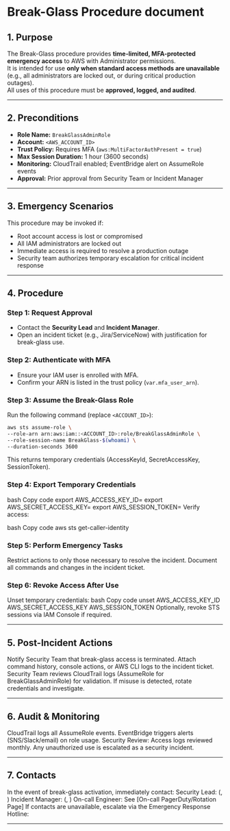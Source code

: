 <!--show path: Synapse_Labs/terraform/modules/security_hardening/docs/break-glass-procedure.md-->

# Break-Glass Procedure document

## 1. Purpose
The Break-Glass procedure provides **time-limited, MFA-protected emergency access** to AWS with Administrator permissions.  
It is intended for use **only when standard access methods are unavailable** (e.g., all administrators are locked out, or during critical production outages).  
All uses of this procedure must be **approved, logged, and audited**.

---

## 2. Preconditions
- **Role Name:** `BreakGlassAdminRole`  
- **Account:** `<AWS_ACCOUNT_ID>`  
- **Trust Policy:** Requires MFA (`aws:MultiFactorAuthPresent = true`)  
- **Max Session Duration:** 1 hour (3600 seconds)  
- **Monitoring:** CloudTrail enabled; EventBridge alert on AssumeRole events  
- **Approval:** Prior approval from Security Team or Incident Manager  

---

## 3. Emergency Scenarios
This procedure may be invoked if:
- Root account access is lost or compromised
- All IAM administrators are locked out
- Immediate access is required to resolve a production outage
- Security team authorizes temporary escalation for critical incident response

---

## 4. Procedure

### Step 1: Request Approval
- Contact the **Security Lead** and **Incident Manager**.
- Open an incident ticket (e.g., Jira/ServiceNow) with justification for break-glass use.

### Step 2: Authenticate with MFA
- Ensure your IAM user is enrolled with MFA.  
- Confirm your ARN is listed in the trust policy (`var.mfa_user_arn`).  

### Step 3: Assume the Break-Glass Role
Run the following command (replace `<ACCOUNT_ID>`):

```bash
aws sts assume-role \
--role-arn arn:aws:iam::<ACCOUNT_ID>:role/BreakGlassAdminRole \
--role-session-name BreakGlass-$(whoami) \
--duration-seconds 3600
```

This returns temporary credentials (AccessKeyId, SecretAccessKey, SessionToken).

### Step 4: Export Temporary Credentials
bash
Copy code
export AWS_ACCESS_KEY_ID=<AccessKeyId>
export AWS_SECRET_ACCESS_KEY=<SecretAccessKey>
export AWS_SESSION_TOKEN=<SessionToken>
Verify access:

bash
Copy code
aws sts get-caller-identity

### Step 5: Perform Emergency Tasks
Restrict actions to only those necessary to resolve the incident.
Document all commands and changes in the incident ticket.

### Step 6: Revoke Access After Use

Unset temporary credentials:
bash
Copy code
unset AWS_ACCESS_KEY_ID AWS_SECRET_ACCESS_KEY AWS_SESSION_TOKEN
Optionally, revoke STS sessions via IAM Console if required.

---

## 5. Post-Incident Actions
Notify Security Team that break-glass access is terminated.
Attach command history, console actions, or AWS CLI logs to the incident ticket.
Security Team reviews CloudTrail logs (AssumeRole for BreakGlassAdminRole) for validation.
If misuse is detected, rotate credentials and investigate.

---

## 6. Audit & Monitoring
CloudTrail logs all AssumeRole events.
EventBridge triggers alerts (SNS/Slack/email) on role usage.
Security Review: Access logs reviewed monthly.
Any unauthorized use is escalated as a security incident.

---

## 7. Contacts
In the event of break-glass activation, immediately contact:
Security Lead: <Name> (<email>, <phone>)
Incident Manager: <Name> (<email>, <phone>)
On-call Engineer: See [On-call PagerDuty/Rotation Page]
If contacts are unavailable, escalate via the Emergency Response Hotline: <phone number>

---
